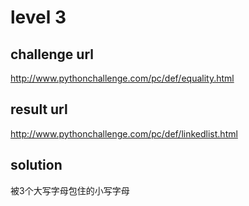 # level 3

## challenge url
http://www.pythonchallenge.com/pc/def/equality.html

## result url
http://www.pythonchallenge.com/pc/def/linkedlist.html

## solution
被3个大写字母包住的小写字母
